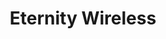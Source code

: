 ---
title: "Eternity Wireless"
url: /karachi/eternity-wireless-3825-23-gadap-town-goth-nabi-bux-gabole/
shop: mobile phone
---